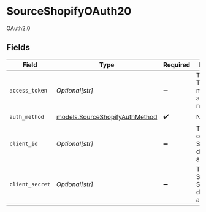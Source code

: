 # SourceShopifyOAuth20

OAuth2.0


## Fields

| Field                                                                  | Type                                                                   | Required                                                               | Description                                                            |
| ---------------------------------------------------------------------- | ---------------------------------------------------------------------- | ---------------------------------------------------------------------- | ---------------------------------------------------------------------- |
| `access_token`                                                         | *Optional[str]*                                                        | :heavy_minus_sign:                                                     | The Access Token for making authenticated requests.                    |
| `auth_method`                                                          | [models.SourceShopifyAuthMethod](../models/sourceshopifyauthmethod.md) | :heavy_check_mark:                                                     | N/A                                                                    |
| `client_id`                                                            | *Optional[str]*                                                        | :heavy_minus_sign:                                                     | The Client ID of the Shopify developer application.                    |
| `client_secret`                                                        | *Optional[str]*                                                        | :heavy_minus_sign:                                                     | The Client Secret of the Shopify developer application.                |
